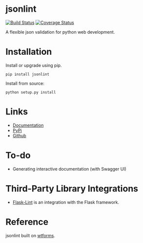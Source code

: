 # jsonlint
[![Build Status](https://travis-ci.org/tangwz/jsonlint.svg?branch=master)](https://travis-ci.org/tangwz/jsonlint)
[![Coverage Status](https://coveralls.io/repos/github/tangwz/jsonlint/badge.svg?branch=master&service=github)](https://coveralls.io/github/tangwz/jsonlint?branch=master)

A flexible json validation for python web development.

# Installation
Install or upgrade using pip.

    pip install jsonlint

Install from source:

    python setup.py install


# Links
 - [Documentation](http://jsonlint.readthedocs.io/)
 - [PyPi](https://pypi.python.org/pypi/jsonlint/0.1)
 - [Github](https://github.com/tangwz/jsonlint)
 
# To-do
 - Generating interactive documentation (with Swagger UI)

# Third-Party Library Integrations
- [Flask-Lint](https://github.com/tangwz/Flask-Lint) is an integration with the Flask framework.

# Reference
jsonlint built on [wtforms](https://github.com/wtforms/wtforms).
